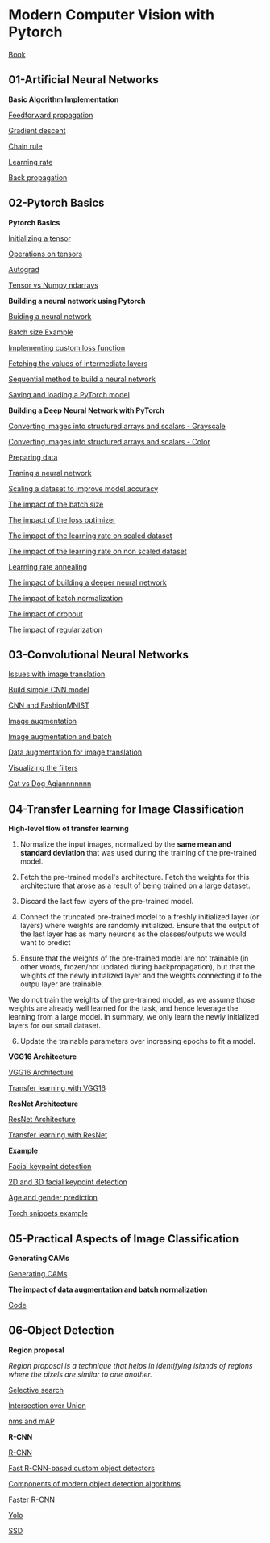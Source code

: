 # Modern Computer Vision with Pytorch

[Book](https://www.packtpub.com/product/modern-computer-vision-with-pytorch/9781839213472?utm_source=github&utm_medium=repository&utm_campaign=9781839213472)

## 01-Artificial Neural Networks

<b> Basic Algorithm Implementation </b>

[Feedforward propagation](01-ANN/Feed_forward_propagation.ipynb)

[Gradient descent](01-ANN/Gradient_descent.ipynb)

[Chain rule](01-ANN/Chain_rule.ipynb)

[Learning rate](01-ANN/Learning_rate.ipynb)

[Back propagation](01-ANN/Back_propagation.ipynb)

## 02-Pytorch Basics

<b> Pytorch Basics </b>

[Initializing a tensor](02-Pytorch_Basics/Initializing_a_tensor.ipynb)

[Operations on tensors](02-Pytorch_Basics/Operations_on_tensors.ipynb)

[Autograd](02-Pytorch_Basics/Autograd.ipynb)

[Tensor vs Numpy ndarrays](02-Pytorch_Basics/Numpy_Vs_Torch_object_computation_speed_comparison.ipynb)

<b> Building a neural network using Pytorch </b>

[Buiding a neural network](02-Pytorch_Basics/Building_a_neural_network_using_PyTorch_on_a_toy_dataset.ipynb)

[Batch size Example](02-Pytorch_Basics/Specifying_batch_size_while_training_a_model.ipynb)

[Implementing custom loss function](02-Pytorch_Basics/Implementing_custom_loss_function.ipynb)

[Fetching the values of intermediate layers](02-Pytorch_Basics/Fetching_the_values_of_intermediate_layers.ipynb)

[Sequential method to build a neural network](02-Pytorch_Basics/Sequential_method_to_build_a_neural_network.ipynb)

[Saving and loading a PyTorch model](02-Pytorch_Basics/save_and_load_pytorch_model.ipynb)

<b> Building a Deep Neural Network with PyTorch </b>

[Converting images into structured arrays and scalars - Grayscale](02-Pytorch/Inspecting_grayscale_images.ipynb)

[Converting images into structured arrays and scalars - Color](02-Pytorch/Inspecting_color_images.ipynb)

[Preparing data](02-Pytorch/Preparing_data.ipynb)

[Traning a neural network](Steps_to_build_a_neural_network_on_FashionMNIST.ipynb)

[Scaling a dataset to improve model accuracy](02-Pytorch/Scaling_the_dataset.ipynb)

[The impact of the batch size](02-Pytorch/Varying_batch_size.ipynb)

[The impact of the loss optimizer](02-Pytorch/Varying_loss_optimizer.ipynb)

[The impact of the learning rate on scaled dataset](02-Pytorch/Varying_learning_rate_on_scaled_data.ipynb)

[The impact of the learning rate on non scaled dataset](02-Pytorch/Varying_learning_rate_on_non_scaled_data.ipynb)

[Learning rate annealing](02-Pytorch/Learning_rate_annealing.ipynb)

[The impact of building a deeper neural network](02-Pytorch/Impact_of_building_a_deeper_neural_network.ipynb)

[The impact of batch normalization](02-Pytorch/Batch_normalization.ipynb)

[The impact of dropout](02-Pytorch/Impact_of_dropout.ipynb)

[The impact of regularization](02-Pytorch/Impact_of_regularization.ipynb)

## 03-Convolutional Neural Networks

[Issues with image translation](03-CNN/Issues_with_image_translation.ipynb)

[Build simple CNN model](03-CNN/CNN_working_details.ipynb)

[CNN and FashionMNIST](03-CNN/CNN_on_FashionMNIST.ipynb)

[Image augmentation](03-CNN/Image_augmentation.ipynb)

[Image augmentation and batch](03-CNN/Time_comparison_of_augmentation_scenario.ipynb)

[Data augmentation for image translation](03-CNN/Data_augmentation_with_CNN.ipynb)

[Visualizing the filters](03-CNN/Visualizing_the_filters_learning.ipynb)

[Cat vs Dog Agiannnnnnn](03-CNN/Cats_vs_Dogs.ipynb)

## 04-Transfer Learning for Image Classification

<b> High-level flow of transfer learning </b>

1. Normalize the input images, normalized by the <b> same mean and standard deviation </b> that was used during the training of the pre-trained model.

2. Fetch the pre-trained model's architecture. Fetch the weights for this architecture that arose as a result of being trained on a large dataset.

3. Discard the last few layers of the pre-trained model.

4. Connect the truncated pre-trained model to a freshly initialized layer (or layers) where weights are randomly initialized. Ensure that the output of the last layer has as many neurons as the classes/outputs we would want to predict

5. Ensure that the weights of the pre-trained model are not trainable (in other words, frozen/not updated during backpropagation), but that the weights of the newly initialized layer and the weights connecting it to the outpu layer are trainable.

We do not train the weights of the pre-trained model, as we assume those weights are already well learned for the task, and hence leverage the learning from a large model. In summary, we only learn the newly initialized layers for our small dataset.

6. Update the trainable parameters over increasing epochs to fit a model.

<b> VGG16 Architecture </b>

[VGG16 Architecture](04-Transfer_Learning/VGG_architecture.ipynb)

[Transfer learning with VGG16](04-Transfer_Learning/Implementing_VGG16_for_image_classification.ipynb)

<b> ResNet Architecture </b>

[ResNet Architecture](04-Transfer_Learning/ResNet_block_architecture.ipynb)

[Transfer learning with ResNet](04-Transfer_Learning/Implementing_ResNet18_for_image_classification.ipynb)

<b> Example </b>

[Facial keypoint detection](04-Transfer_Learning/Facial_keypoints_detection.ipynb)

[2D and 3D facial keypoint detection](04-Transfer_Learning/2D_and_3D_facial_keypoints.ipynb)

[Age and gender prediction](04-Transfer_Learning/age_gender_prediction.ipynb)

[Torch snippets example](04-Transfer_Learning/Torch_snippets.ipynb)

## 05-Practical Aspects of Image Classification

<b> Generating CAMs </b>

[Generating CAMs](05-Practical-Aspects-of-Image-Classification/Generating_CAMs.ipynb)

<b> The impact of data augmentation and batch normalization </b>

[Code](05-Practical-Aspects-of-Image-Classification/Road_sign_detection.ipynb)

## 06-Object Detection

<b> Region proposal </b>

<i>Region proposal is a technique that helps in identifying islands of regions where the pixels are similar to one another. </i>

[Selective search](06-Object_Detection/selective_Search.ipynb)

[Intersection over Union](06-Object_Detection/Intersection_over_Union.ipynb)

[nms and mAP](06-Object_Detection/nms_and_mAP.ipynb)

<b> R-CNN </b>

[R-CNN](06-Object_Detection/Training_RCNN.ipynb)

[Fast R-CNN-based custom object detectors](06-Object_Detection/Training_Fast_RCNN.ipynb)

[Components of modern object detection algorithms](06-Object_Detection/Components_of_modern_object_detection_algorithms.ipynb)

[Faster R-CNN](06-Object_Detection/Training_Faster_RCNN.ipynb)

[Yolo](06-Object_Detection/Training_YOLO.ipynb)

[SSD](06-Object_Detection/Training_SSD.ipynb)



